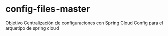 # config-files-master

Objetivo 
Centralización de configuraciones con Spring Cloud Config para el arquetipo de spring cloud
